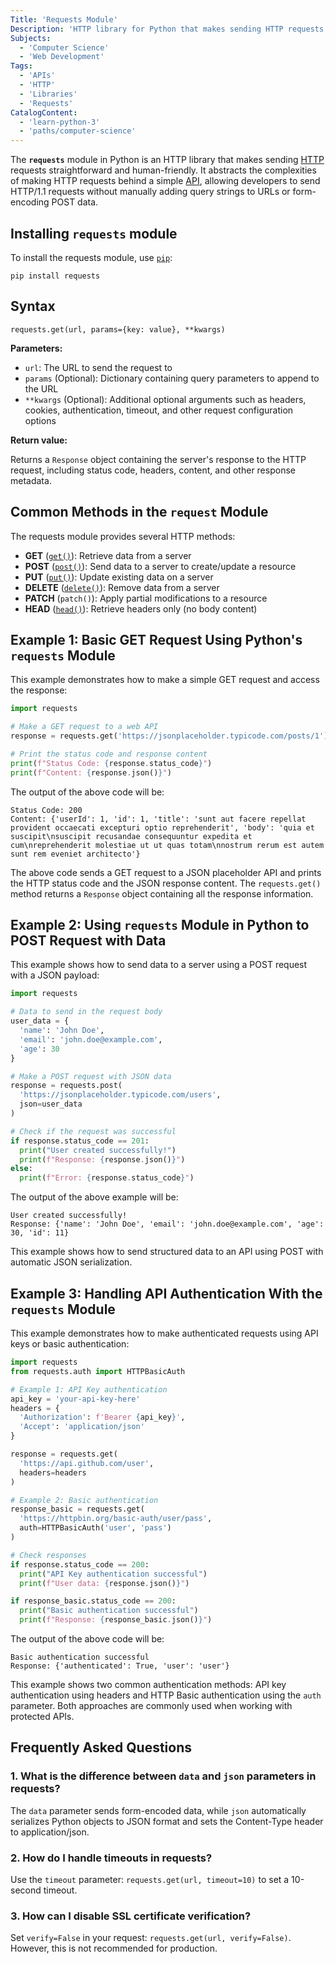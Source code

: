 ```yaml
---
Title: 'Requests Module'
Description: 'HTTP library for Python that makes sending HTTP requests straightforward and human-friendly.'
Subjects:
  - 'Computer Science'
  - 'Web Development'
Tags:
  - 'APIs'
  - 'HTTP'
  - 'Libraries'
  - 'Requests'
CatalogContent:
  - 'learn-python-3'
  - 'paths/computer-science'
---
```


The **`requests`** module in Python is an HTTP library that makes sending [HTTP](https://www.codecademy.com/resources/docs/general/http) requests straightforward and human-friendly. It abstracts the complexities of making HTTP requests behind a simple [API](https://www.codecademy.com/resources/docs/general/api), allowing developers to send HTTP/1.1 requests without manually adding query strings to URLs or form-encoding POST data.

## Installing `requests` module

To install the requests module, use [`pip`](https://www.codecademy.com/resources/docs/python/pip):

```pseudo
pip install requests
```

## Syntax

```pseudo
requests.get(url, params={key: value}, **kwargs)
```

**Parameters:**

- `url`: The URL to send the request to
- `params` (Optional): Dictionary containing query parameters to append to the URL
- `**kwargs` (Optional): Additional optional arguments such as headers, cookies, authentication, timeout, and other request configuration options

**Return value:**

Returns a `Response` object containing the server's response to the HTTP request, including status code, headers, content, and other response metadata.

## Common Methods in the `request` Module

The requests module provides several HTTP methods:

- **GET** ([`get()`](https://www.codecademy.com/resources/docs/python/requests-module/get)): Retrieve data from a server
- **POST** ([`post()`](https://www.codecademy.com/resources/docs/python/requests-module/post)): Send data to a server to create/update a resource
- **PUT** ([`put()`](https://www.codecademy.com/resources/docs/python/requests-module/put)): Update existing data on a server
- **DELETE** ([`delete()`](https://www.codecademy.com/resources/docs/python/requests-module/delete)): Remove data from a server
- **PATCH** (`patch()`): Apply partial modifications to a resource
- **HEAD** ([`head()`](https://www.codecademy.com/resources/docs/python/requests-module/head)): Retrieve headers only (no body content)

## Example 1: Basic GET Request Using Python's `requests` Module

This example demonstrates how to make a simple GET request and access the response:

```py
import requests

# Make a GET request to a web API
response = requests.get('https://jsonplaceholder.typicode.com/posts/1')

# Print the status code and response content
print(f"Status Code: {response.status_code}")
print(f"Content: {response.json()}")
```

The output of the above code will be:

```shell
Status Code: 200
Content: {'userId': 1, 'id': 1, 'title': 'sunt aut facere repellat provident occaecati excepturi optio reprehenderit', 'body': 'quia et suscipit\nsuscipit recusandae consequuntur expedita et cum\nreprehenderit molestiae ut ut quas totam\nnostrum rerum est autem sunt rem eveniet architecto'}
```

The above code sends a GET request to a JSON placeholder API and prints the HTTP status code and the JSON response content. The `requests.get()` method returns a `Response` object containing all the response information.

## Example 2: Using `requests` Module in Python to POST Request with Data

This example shows how to send data to a server using a POST request with a JSON payload:

```py
import requests

# Data to send in the request body
user_data = {
  'name': 'John Doe',
  'email': 'john.doe@example.com',
  'age': 30
}

# Make a POST request with JSON data
response = requests.post(
  'https://jsonplaceholder.typicode.com/users',
  json=user_data
)

# Check if the request was successful
if response.status_code == 201:
  print("User created successfully!")
  print(f"Response: {response.json()}")
else:
  print(f"Error: {response.status_code}")
```

The output of the above example will be:

```shell
User created successfully!
Response: {'name': 'John Doe', 'email': 'john.doe@example.com', 'age': 30, 'id': 11}
```

This example shows how to send structured data to an API using POST with automatic JSON serialization.

## Example 3: Handling API Authentication With the `requests` Module

This example demonstrates how to make authenticated requests using API keys or basic authentication:

```py
import requests
from requests.auth import HTTPBasicAuth

# Example 1: API Key authentication
api_key = 'your-api-key-here'
headers = {
  'Authorization': f'Bearer {api_key}',
  'Accept': 'application/json'
}

response = requests.get(
  'https://api.github.com/user',
  headers=headers
)

# Example 2: Basic authentication
response_basic = requests.get(
  'https://httpbin.org/basic-auth/user/pass',
  auth=HTTPBasicAuth('user', 'pass')
)

# Check responses
if response.status_code == 200:
  print("API Key authentication successful")
  print(f"User data: {response.json()}")

if response_basic.status_code == 200:
  print("Basic authentication successful")
  print(f"Response: {response_basic.json()}")
```

The output of the above code will be:

```shell
Basic authentication successful
Response: {'authenticated': True, 'user': 'user'}
```

This example shows two common authentication methods: API key authentication using headers and HTTP Basic authentication using the `auth` parameter. Both approaches are commonly used when working with protected APIs.

## Frequently Asked Questions

### 1. What is the difference between `data` and `json` parameters in requests?

The `data` parameter sends form-encoded data, while `json` automatically serializes Python objects to JSON format and sets the Content-Type header to application/json.

### 2. How do I handle timeouts in requests?

Use the `timeout` parameter: `requests.get(url, timeout=10)` to set a 10-second timeout.

### 3. How can I disable SSL certificate verification?

Set `verify=False` in your request: `requests.get(url, verify=False)`. However, this is not recommended for production.
